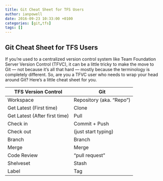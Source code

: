```yaml
---
title: Git Cheat Sheet for TFS Users
author: ianpowell
date: 2016-09-23 10:33:00 +0100
categories: [git,tfs]
tags: []
---
```


## Git Cheat Sheet for TFS Users
If you’re used to a centralized version control system like Team Foundation Server Version Control (TFVC), it can be a little tricky to make the move to Git — not because it’s all that hard — mostly because the terminology is completely different.  So, are you a TFVC user who needs to wrap your head around Git?  Here’s a little cheat sheet for you.

| TFS Version Control           	| Git                      	|
|-------------------------------	|--------------------------	|
| Workspace                     	| Repository (aka. “Repo”) 	|
| Get Latest  (First time)      	| Clone                    	|
| Get Latest (After first time) 	| Pull                     	|
| Check in                      	| Commit + Push            	|
| Check out                     	| (just start typing)      	|
| Branch                        	| Branch                   	|
| Merge                         	| Merge                    	|
| Code Review                   	| “pull request”           	|
| Shelveset                     	| Stash                    	|
| Label                         	| Tag                      	|
